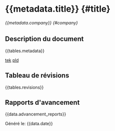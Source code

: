 # {{metadata.title}} {#title}
###### {{metadata.company}} {#company}

## Description du document
{{tables.metadata}}

[tek](#identifier)
[pld](#pld)

## Tableau de révisions
{{tables.revisions}}

## Rapports d'avancement
{{data.advancement_reports}}

Généré le: {{data.date}}
